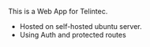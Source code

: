 This is a Web App for Telintec.

- Hosted on self-hosted ubuntu server.
- Using Auth and protected routes

